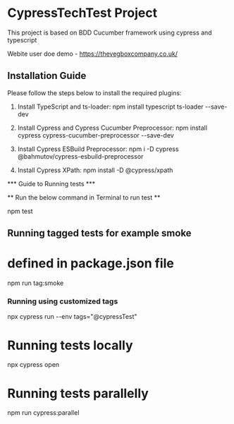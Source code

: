 

# CypressTechTest Project

This project is based on BDD Cucumber framework using cypress and typescript

Webite user doe demo - https://thevegboxcompany.co.uk/

## Installation Guide

Please follow the steps below to install the required plugins:

1. Install TypeScript and ts-loader:
   npm install typescript ts-loader --save-dev

2. Install Cypress and Cypress Cucumber Preprocessor:
   npm install cypress cypress-cucumber-preprocessor --save-dev

3. Install Cypress ESBuild Preprocessor:
   npm i -D cypress @bahmutov/cypress-esbuild-preprocessor

4. Install Cypress XPath:
   npm install -D @cypress/xpath

*** Guide to Running tests ***

** Run the below command in Terminal to run test **

npm test

## Running tagged tests for example smoke

# defined in package.json file
npm run tag:smoke

### Running using customized tags

npx cypress run --env tags="@cypressTest"

# Running tests locally

npx cypress open

# Running tests parallelly

npm run cypress:parallel